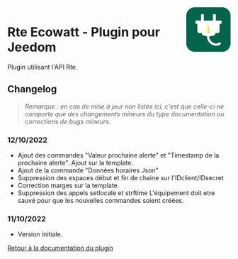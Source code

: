 <img align="right" src="../images/rteEcowatt_icon.png" width="100">

# Rte Ecowatt - Plugin pour Jeedom

Plugin utilisant l'API Rte.

## Changelog

>*Remarque : en cas de mise à jour non listée ici, c'est que celle-ci ne comporte que des changements mineurs du type documentation ou corrections de bugs mineurs.*

### 12/10/2022
- Ajout des commandes "Valeur prochaine alerte" et "Timestamp de la prochaine alerte". Ajout sur la template.
- Ajout de la commande "Données horaires Json"
- Suppression des espaces début et fin de chaine sur l'IDclient/IDsecret
- Correction marges sur la template.
- Suppression des appels setlocale et strftime
L'équipement doit etre sauvé pour que les nouvelles commandes soient créées.

### 11/10/2022
- Version initiale.


[Retour à la documentation du plugin](index.md)

